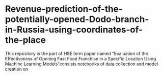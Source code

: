 # Revenue-prediction-of-the-potentially-opened-Dodo-branch-in-Russia-using-coordinates-of-the-place
This repository is the part of HSE term paper named "Evaluation of the Effectiveness of Opening Fast Food Franchise in a Specific Location Using Machine Learning Models"consists notebooks of data collection and model creation on
